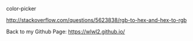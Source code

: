 color-picker

http://stackoverflow.com/questions/5623838/rgb-to-hex-and-hex-to-rgb

Back to my Github Page:
https://wlwl2.github.io/
